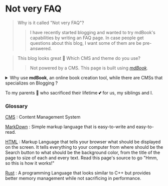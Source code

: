 # Not very FAQ

> Why is it called "Not very FAQ"? </summary>
>
>> I have recently started blogging and wanted to try mdBook's capabilities by writing an FAQ page. In case people get questions about this blog, I want some of them are be pre-answered.

>This blog looks great 🙂️ Which CMS and theme do you use?
> 
>>Not powered by a CMS. This page is built using *[mdBook](https://github.com/rust-lang/mdbook).*

<details>
    <summary> Why use <b>mdBook</b>, an online book creation tool, while there are CMSs that specializes on Blogging ? </summary>
    <p>
        1. CMSs are overkill for my needs
    </p>
    <p>
        2. I don't want to run a software that will require updating time to time.
    </p>
    <p>
        3. I <b>feel</b> like CMSs are vendor locking in some way. Many of them require creating account to use their tools. I am not saying that is not fair, it is their platform after all. I don't want one more online account for something I don't need.
    </p>
    <p>
        4. CMSs usually embed "innocent" trackers to count visits. I don't care about how many people read my articles. I would rather have meaningful conversation in social media than seeing visitor numbers go up.
    </p>
</details>

To my parents 👫️ who sacrificed their lifetime 💕️ for us, my siblings and I.

### Glossary

[CMS](https://en.wikipedia.org/wiki/Content_management_system) : Content Management System

[MarkDown](https://en.wikipedia.org/wiki/Markdown) : Simple markup language that is easy-to-write and easy-to-read.

[HTML](https://en.wikipedia.org/wiki/HTML) : Markup Language that tells your browser what should be displayed on the screen. It tells everything to your computer from where should be the Search button to what should be the background color, from the title of the page to size of each and every text. Read this page's source to go "Hmm, so this is how it works!"

[Rust](https://en.wikipedia.org/wiki/Rust_(programming_language)) : A programming Language that looks similar to C++ but provides better memory management while not sacrificing in performance.
